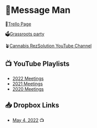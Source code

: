# 💄Message Man 

🐶[Trello Page](https://trello.com/b/vI4AIdIK/nese-%F0%9F%92%84)  
  
🗳[Grassroots party](https://grassrootsparty.net/ )

🪴[Cannabis RezSolution YouTube Channel](youtube.com/channel/UCNRY5WyaC9Yd6HfLfACwCvQ)

## 📺 YouTube Playlists
- [2022 Meetings](https://www.youtube.com/playlist?list=PLXy4S90BwzZ4-V4mfu_c1AQWy6OaqTirx)
- [2021 Meetings](https://www.youtube.com/playlist?list=PLXy4S90BwzZ6EPq0q7hxlaw1VW4Pycs46)
- [2020 Meetings](https://www.youtube.com/playlist?list=PLXy4S90BwzZ525DgNxSDZC8gpNoVy6gOM)

## 📥 Dropbox Links
- [May 4, 2022](https://www.dropbox.com/recents?_tk=web_left_nav_bar&role=personal) 📺
